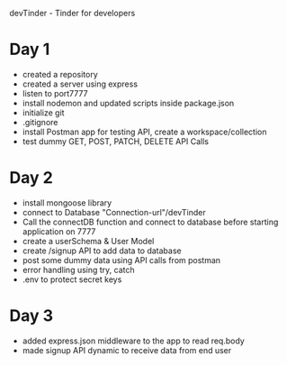devTinder - Tinder for developers

# Day 1

- created a repository
- created a server using express
- listen to port7777
- install nodemon and updated scripts inside package.json
- initialize git
- .gitignore
- install Postman app for testing API, create a workspace/collection
- test dummy GET, POST, PATCH, DELETE API Calls

# Day 2

- install mongoose library
- connect to Database "Connection-url"/devTinder
- Call the connectDB function and connect to database before starting application on 7777
- create a userSchema & User Model
- create /signup API to add data to database
- post some dummy data using API calls from postman
- error handling using try, catch
- .env to protect secret keys

# Day 3
- added express.json middleware to the app to read req.body
- made signup API dynamic to receive data from end user